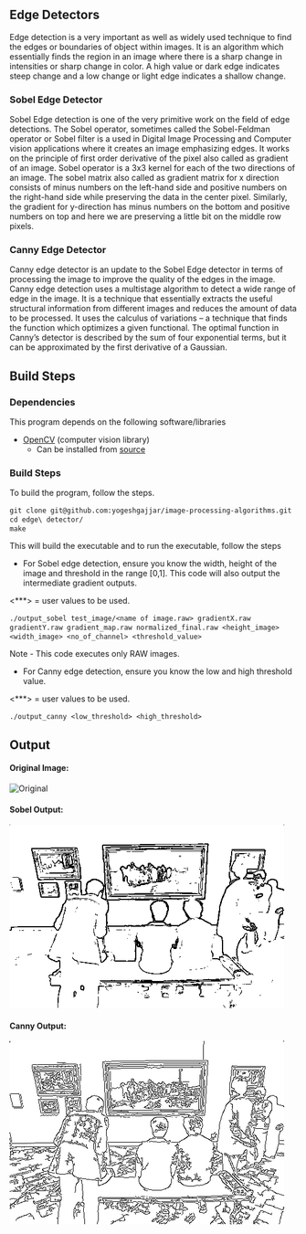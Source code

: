 ## Edge Detectors 

Edge detection is a very important as well as widely used technique to find the edges or
boundaries of object within images. It is an algorithm which essentially finds the region in an
image where there is a sharp change in intensities or sharp change in color. A high value or
dark edge indicates steep change and a low change or light edge indicates a shallow change. 

### Sobel Edge Detector 

Sobel Edge detection is one of the very primitive work on the field of edge detections. The
Sobel operator, sometimes called the Sobel-Feldman operator or Sobel filter is a used in
Digital Image Processing and Computer vision applications where it creates an image
emphasizing edges. It works on the principle of first order derivative of the pixel also called as
gradient of an image. Sobel operator is a 3x3 kernel for each of the two directions of an image.
The sobel matrix also called as gradient matrix for x direction consists of minus numbers on
the left-hand side and positive numbers on the right-hand side while preserving the data in
the center pixel. Similarly, the gradient for y-direction has minus numbers on the bottom and
positive numbers on top and here we are preserving a little bit on the middle row pixels.

### Canny Edge Detector 

Canny edge detector is an update to the Sobel Edge detector in terms of processing the
image to improve the quality of the edges in the image. Canny edge detection uses a multistage algorithm to detect a wide range of edge in the image. It is a technique that essentially
extracts the useful structural information from different images and reduces the amount of
data to be processed. It uses the calculus of variations – a technique that finds the function
which optimizes a given functional. The optimal function in Canny’s detector is described
by the sum of four exponential terms, but it can be approximated by the first derivative of
a Gaussian.

## Build Steps 

### Dependencies 

This program depends on the following software/libraries 

- [OpenCV](https://opencv.org/) (computer vision library)
  - Can be installed from [source](https://cv-tricks.com/installation/opencv-4-1-ubuntu18-04/) 

### Build Steps 

To build the program, follow the steps. 

```
git clone git@github.com:yogeshgajjar/image-processing-algorithms.git 
cd edge\ detector/
make 
```

This will build the executable and to run the executable, follow the steps  

- For Sobel edge detection, ensure you know the width, height of the image and threshold in the range [0,1]. This code will also output the intermediate gradient outputs. 

<***> = user values to be used. 

``` 
./output_sobel test_image/<name of image.raw> gradientX.raw gradientY.raw gradient_map.raw normalized_final.raw <height_image> <width_image> <no_of_channel> <threshold_value> 
```
Note - This code executes only RAW images. 

- For Canny edge detection, ensure you know the low and high threshold value. 

<***> = user values to be used.

``` 
./output_canny <low_threshold> <high_threshold> 
```

## Output 

#### Original Image:

![Original](test_image/Gallery.jpg "Original")

#### Sobel Output: 

![Sobel](images/sobel.png "Sobel")

#### Canny Output: 

![Canny](images/canny.jpg "Canny")



